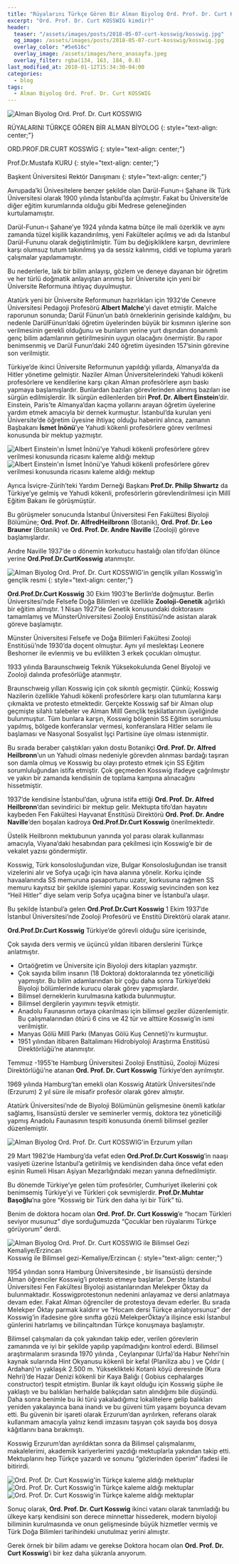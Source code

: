 ```yaml
---
title: "Rüyalarını Türkçe Gören Bir Alman Biyolog Ord. Prof. Dr. Curt KOSSWIG"
excerpt: "Ord. Prof. Dr. Curt KOSSWIG kimdir?"
header:
  teaser: "/assets/images/posts/2018-05-07-curt-kosswig/kosswig.jpg"
  og_image: /assets/images/posts/2018-05-07-curt-kosswig/kosswig.jpg
  overlay_color: "#5e616c"
  overlay_image: /assets/images/hero_anasayfa.jpeg
  overlay_filter: rgba(134, 163, 184, 0.8)
last_modified_at: 2010-01-12T15:34:30-04:00
categories:
  - blog
tags:
  - Alman Biyolog Ord. Prof. Dr. Curt KOSSWIG
---
```



<img src="{{ site.url }}{{ site.baseurl }}/assets/images/posts/2018-05-07-curt-kosswig/kosswig.jpg" alt="Alman Biyolog Ord. Prof. Dr. Curt KOSSWIG" class="align-center">

RÜYALARINI TÜRKÇE GÖREN BİR ALMAN BİYOLOG
{: style="text-align: center;"}

ORD.PROF.DR.CURT KOSSWİG
{: style="text-align: center;"}


Prof.Dr.Mustafa KURU
{: style="text-align: center;"}

Başkent Üniversitesi Rektör Danışmanı
{: style="text-align: center;"}




Avrupada’ki Ünivesitelere benzer şekilde olan Darül-Funun-ı Şahane ilk Türk Üniversitesi olarak 1900 yılında İstanbul’da açılmıştır. Fakat bu Üniversite’de diğer eğitim kurumlarında olduğu gibi Medrese geleneğinden kurtulamamıştır.

Darül-Funun-ı Şahane’ye 1924 yılında katma bütçe ile mali özerklik ve aynı zamanda tüzel kişilik kazandırılmış, yeni Fakülteler açılmış ve adı da İstanbul Darül-Fununu olarak değiştirilmiştir. Tüm bu değişikliklere karşın, devrimlere karşı olumsuz tutum takınılmış ya da sessiz kalınmış, ciddi ve topluma yararlı çalışmalar yapılamamıştır.

Bu nedenlerle, laik bir bilim anlayışı, gözlem ve deneye dayanan bir öğretim ve her türlü doğmatik anlayıştan arınmış bir Üniversite için yeni bir Üniversite Reformuna ihtiyaç duyulmuştur.

Atatürk yeni bir Üniversite Reformunun hazırlıkları için 1932’de Cenevre Üniversitesi Pedagoji Profesörü **Albert Malche**’yi davet etmiştir. Malche raporunun sonunda; Darül Fünun’un batılı örneklerinin gerisinde kaldığını, bu nedenle DarülFünun’daki öğretim üyelerinden büyük bir kısmının işlerine son verilmesinin gerekli olduğunu ve bunların yerine yurt dışından donanımlı genç bilim adamlarının getirilmesinin uygun olacağını önermiştir. Bu rapor benimsenmiş ve Darül Funun’daki 240 öğretim üyesinden 157’sinin görevine son verilmiştir.

Türkiye’de ikinci Üniversite Reformunun yapıldığı yıllarda, Almanya’da da Hitler yönetime gelmiştir. Naziler Alman Üniversitelerindeki Yahudi kökenli profesörlere ve kendilerine karşı çıkan Alman profesörlere aşırı baskı yapmaya başlamışlardır. Bunlardan bazıları görevlerinden alınmış bazıları ise sürgün edilmişlerdir. İlk sürgün edilenlerden biri **Prof. Dr. Albert Einstein**’dir. Einstein, Paris’te Almanya’dan kaçma yollarını arayan öğretim üyelerine yardım etmek amacıyla bir dernek kurmuştur. İstanbul’da kurulan yeni Üniversite’de öğretim üyesine ihtiyaç olduğu haberini alınca, zamanın Başbakanı **İsmet İnönü**’ye Yahudi kökenli profesörlere görev verilmesi konusunda bir mektup yazmıştır.


<img src="{{ site.url }}{{ site.baseurl }}/assets/images/posts/2018-05-07-curt-kosswig/1.png" alt="Albert Einstein'ın İsmet İnönü'ye Yahudi kökenli profesörlere görev verilmesi konusunda ricasını kaleme aldığı mektup" class="align-center">
<img src="{{ site.url }}{{ site.baseurl }}/assets/images/posts/2018-05-07-curt-kosswig/2.png" alt="Albert Einstein'ın İsmet İnönü'ye Yahudi kökenli profesörlere görev verilmesi konusunda ricasını kaleme aldığı mektup" class="align-center">


Ayrıca İsviçre-Zürih’teki Yardım Derneği Başkanı **Prof.Dr. Philip Shwartz** da Türkiye’ye gelmiş ve Yahudi kökenli, profesörlerin görevlendirilmesi  için Millî Eğitim Bakanı ile görüşmüştür.

Bu görüşmeler sonucunda İstanbul Üniversitesi Fen Fakültesi Biyoloji Bölümüne; **Ord. Prof. Dr. AlfredHeilbronn** (Botanik), **Ord. Prof. Dr. Leo Brauner** (Botanik) ve **Ord. Prof. Dr. Andre Naville** (Zooloji) göreve başlamışlardır.

Andre Naville 1937’de o dönemin korkutucu hastalığı olan tifo’dan ölünce yerine  **Ord.Prof.Dr.CurtKosswig** atanmıştır.

<img src="{{ site.url }}{{ site.baseurl }}/assets/images/posts/2018-05-07-curt-kosswig/kosswig.jpeg" alt="Alman Biyolog Ord. Prof. Dr. Curt KOSSWIG'in gençlik yılları" class="align-center">
Kosswig’in gençlik resmi
{: style="text-align: center;"}


**Ord.Prof.Dr.Curt Kosswig** 30 Ekim 1903’te Berlin’de doğmuştur. Berlin Üniversitesi’nde Felsefe Doğa Bilimleri ve özellikle **Zooloji-Genetik** ağırlıklı bir eğitim almıştır. 1 Nisan 1927’de Genetik konusundaki doktorasını tamamlamış ve MünsterÜniversitesi Zooloji Enstitüsü’nde asistan alarak göreve başlamıştır.

Münster Üniversitesi Felsefe ve Doğa Bilimleri Fakültesi Zooloji Enstitüsü’nde 1930’da doçent olmuştur. Aynı yıl meslektaşı Leonere Beshorner ile evlenmiş ve bu evlilikten 3 erkek çocukları olmuştur.

1933 yılında Baraunschweig Teknik Yüksekokulunda Genel Biyoloji ve Zooloji dalında profesörlüğe atanmıştır.

Braunschweig yılları Kosswig için çok sıkıntılı geçmiştir. Çünkü; Kosswig Nazilerin özellikle Yahudi kökenli profesörlere karşı olan tutumlarına karşı çıkmakta ve protesto etmektedir. Gerçekte Kosswig saf bir Alman olup geçmişte silahlı talebeler ve Alman Millî Gençlik teşkilatlarının üyeliğinde bulunmuştur. Tüm bunlara karşın, Kosswig bölgenin SS Eğitim sorumlusu yapılmış, bölgede konferanslar vermesi, konferanslara Hitler selamı ile başlaması ve Nasyonal Sosyalist İşçi Partisine üye olması istenmiştir.

Bu sırada beraber çalıştıkları yakın dostu Botanikçi **Ord. Prof. Dr. Alfred Heilbronn**’un  un Yahudi olması nedeniyle görevden alınması bardağı taşıran son damla olmuş ve Kosswig bu olayı protesto etmek için SS Eğitim sorumluluğundan istifa etmiştir. Çok geçmeden Kosswig ifadeye çağrılmıştır ve yakın bir zamanda kendisinin de toplama kampına alınacağını hissetmiştir.

1937’de kendisine İstanbul’dan, uğruna istifa ettiği **Ord. Prof. Dr. Alfred Heilbronn**’dan sevindirici bir mektup gelir. Mektupta tifo’dan hayatını kaybeden Fen Fakültesi Hayvanat Enstitüsü Direktörü **Ord. Prof. Dr. Andre Naville**’den boşalan kadroya **Ord.Prof.Dr.Curt Kosswig** önerilmektedir.

Üstelik Heilbronn mektubunun yanında yol parası olarak kullanması amacıyla, Viyana’daki hesabından para çekilmesi için Kosswig’e bir de vekalet yazısı göndermiştir.

Kosswig, Türk konsolosluğundan vize, Bulgar Konsolosluğundan ise transit vizelerini alır ve Sofya uçağı için hava alanına yönelir. Korku içinde havaalanında SS memuruna pasaportunu uzatır, korkusuna rağmen SS memuru kayıtsız bir şekilde işlemini yapar. Kosswig sevincinden son kez “Heil Hitler” diye selam verip Sofya uçağına biner ve İstanbul’a ulaşır.

Bu şekilde İstanbul’a gelen **Ord.Prof.Dr.Curt Kosswig** 1 Ekim 1937’de İstanbul Üniversitesi’nde Zooloji Profesörü ve Enstitü Direktörü olarak atanır.



**Ord.Prof.Dr.Curt Kosswig** Türkiye’de görevli olduğu süre içerisinde,

Çok sayıda ders vermiş ve üçüncü yıldan itibaren derslerini Türkçe anlatmıştır.

* Ortaöğretim ve Üniversite için Biyoloji ders kitapları yazmıştır.
* Çok sayıda bilim insanın (18 Doktora) doktoralarında tez yöneticiliği yapmıştır. Bu bilim adamlarından bir çoğu daha sonra Türkiye’deki Biyoloji bölümlerinde kurucu olarak görev yapmışlardır.
* Bilimsel derneklerin kurulmasına katkıda bulunmuştur.
* Bilimsel dergilerin yayımını teşvik etmiştir.
* Anadolu Faunasının ortaya çıkarılması için bilimsel geziler düzenlemiştir. Bu çalışmalarından ötürü 6 cins ve 42 tür ve alttüre Kosswig’in ismi verilmiştir.
* Manyas Gölü Millî Parkı (Manyas Gölü Kuş Cenneti)’nı kurmuştur.
* 1951 yılından itibaren Baltalimanı Hidrobiyoloji Araştırma Enstitüsü Direktörlüğü’ne atanmıştır.


Temmuz -1955’te Hamburg Üniversitesi Zooloji Enstitüsü, Zooloji Müzesi Direktörlüğü’ne atanan **Ord. Prof. Dr. Curt Kosswig** Türkiye’den ayrılmıştır.

1969 yılında Hamburg’tan emekli olan Kosswig Atatürk Üniversitesi’nde (Erzurum) 2 yıl süre ile misafir profesör olarak görev almıştır.

Atatürk Üniversitesi’nde de Biyoloji Bölümünün gelişmesine önemli katkılar sağlamış, lisansüstü dersler ve seminerler vermiş, doktora tez yöneticiliği yapmış  Anadolu Faunasının tespiti konusunda önemli bilimsel geziler düzenlemiştir.


<img src="{{ site.url }}{{ site.baseurl }}/assets/images/posts/2018-05-07-curt-kosswig/kosswig_erzurum.png" alt="Alman Biyolog Ord. Prof. Dr. Curt KOSSWIG'in Erzurum yılları" class="align-center">

29 Mart 1982’de Hamburg’da vefat eden **Ord.Prof.Dr.Curt Kosswig**’in naaşı vasiyeti üzerine İstanbul’a getirilmiş ve kendisinden daha önce vefat eden eşinin Rumeli Hisarı Aşiyan Mezarlığındaki mezarı yanına defnedilmiştir.

Bu dönemde Türkiye’ye gelen tüm profesörler, Cumhuriyet ilkelerini çok benimsemiş Türkiye’yi ve Türkleri çok sevmişlerdir. **Prof.Dr.Muhtar Başoğlu**’na göre “Kosswig bir Türk den daha iyi bir Türk” tü.

Benim de doktora hocam olan **Ord. Prof. Dr. Curt Kosswig**’e  “hocam Türkleri seviyor musunuz” diye sorduğumuzda “Çocuklar ben rüyalarımı Türkçe görüyorum” derdi.

<img src="{{ site.url }}{{ site.baseurl }}/assets/images/posts/2018-05-07-curt-kosswig/kosswig_erzincan.png" alt="Alman Biyolog Ord. Prof. Dr. Curt KOSSWIG ile Bilimsel Gezi Kemaliye/Erzincan" class="align-center">
Kosswig ile Bilimsel gezi-Kemaliye/Erzincan
{: style="text-align: center;"}

1954 yılından sonra Hamburg Üniversitesinde , bir lisansüstü dersinde Alman öğrenciler Kosswig’i protesto etmeye başlarlar. Derste İstanbul Üniversitesi Fen Fakültesi Biyoloji asistanlarından Melekper Öktay da bulunmaktadır. Kosswigprotestonun nedenini anlayamaz ve dersi anlatmaya devam eder. Fakat Alman öğrenciler de protestoya devam ederler. Bu sırada Melekper Öktay parmak kaldırır ve “Hocam dersi Türkçe anlatıyorsunuz” der Kosswig’in ifadesine göre sınıfta gözü MelekperÖktay’a ilişince eski İstanbul günlerini hatırlamış ve bilinçaltından Türkçe konuşmaya başlamıştır.

Bilimsel çalışmaları da çok yakından takip eder, verilen görevlerin zamanında ve iyi bir şekilde yapılıp yapılmadığını kontrol ederdi. Bilimsel araştırmalarım sırasında 1970 yılında , Ceylanpınar (Urfa)’da Habur Nehri’nin kaynak sularında Hint Okyanusu kökenli bir kefal (Planiliza abu ) ve Çıldır ( Ardahan)’ın yaklaşık 2.500 m. Yükseklikteki Kotanlı köyü deresinde (Kura Nehri)’de Hazar Denizi kökenli bir Kaya Balığı ( Gobius cephalarges constructor) tespit etmiştim. Bunlar ilk kayıt olduğu için Kosswig şüphe ile yaklaştı ve bu balıkları herhalde balıkçıdan satın alındığımı bile düşündü. Daha sonra benimle bu iki türü yakaladığımız lokalitelere gelip balıkları yeniden yakalayınca bana inandı ve bu güveni tüm yaşamı boyunca devam etti. Bu güvenin bir işareti olarak Erzurum’dan ayrılırken, referans olarak kullanmam amacıyla yalnız kendi imzasını taşıyan çok sayıda boş dosya kâğıtlarını bana bırakmıştı.

Kosswig Erzurum’dan ayrıldıktan sonra da Bilimsel çalışmalarımı, makalelerimi, akademik kariyerlerimi yazdığı mektuplarla yakından takip etti. Mektuplarını hep Türkçe yazardı ve sonunu “gözlerinden öperim” ifadesi ile bitirirdi.

<img src="{{ site.url }}{{ site.baseurl }}/assets/images/posts/2018-05-07-curt-kosswig/3.png" alt="Ord. Prof. Dr. Curt Kosswig'in Türkçe kaleme aldığı mektuplar" class="align-center">
<img src="{{ site.url }}{{ site.baseurl }}/assets/images/posts/2018-05-07-curt-kosswig/4.png" alt="Ord. Prof. Dr. Curt Kosswig'in Türkçe kaleme aldığı mektuplar" class="align-center">
<img src="{{ site.url }}{{ site.baseurl }}/assets/images/posts/2018-05-07-curt-kosswig/5.png" alt="Ord. Prof. Dr. Curt Kosswig'in Türkçe kaleme aldığı mektuplar" class="align-center">

Sonuç olarak, **Ord. Prof. Dr. Curt Kosswig** ikinci vatanı olarak tanımladığı bu ülkeye karşı kendisini son derece minnettar hissederek, modern biyoloji biliminin kurulmasında ve onun gelişmesinde büyük hizmetler vermiş ve Türk Doğa Bilimleri tarihindeki unutulmaz yerini almıştır.

Gerek örnek bir bilim adamı ve gerekse Doktora hocam olan **Ord. Prof. Dr. Curt Kosswig**’i bir kez daha şükranla anıyorum.
